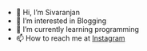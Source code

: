 - 👋 Hi, I’m Sivaranjan
- 👀 I’m interested in Blogging
- 🌱 I’m currently learning programming
- 📫 How to reach me at [Instagram](https://www.instagram.com/k.sivaranjan/)
